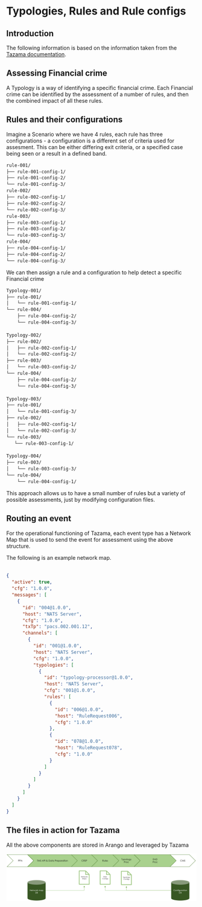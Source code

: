<!-- SPDX-License-Identifier: Apache-2.0 -->
# Typologies, Rules and Rule configs

## Introduction  

The following information is based on the information taken from the [Tazama documentation](https://frmscoe.atlassian.net/wiki/spaces/FRMS/pages/76906497/Configuration+management).

## Assessing Financial crime

A Typology is a way of identifying a specific financial crime. Each Financial crime can be identified by the assessment of a number of rules, and then the combined impact of all these rules.

## Rules and their configurations

Imagine a Scenario where we have 4 rules, each rule has three configurations - a configuration is a different set of criteria used for assesment. This can be either differing exit criteria, or a specified case being seen or a result in a defined band.

```bash
rule-001/  
├── rule-001-config-1/  
├── rule-001-config-2/  
└── rule-001-config-3/  
rule-002/  
├── rule-002-config-1/  
├── rule-002-config-2/  
└── rule-002-config-3/  
rule-003/  
├── rule-003-config-1/  
├── rule-003-config-2/  
└── rule-003-config-3/  
rule-004/  
├── rule-004-config-1/  
├── rule-004-config-2/  
└── rule-004-config-3/  
```

We can then assign a rule and a configuration to help detect a specific Financial crime

```bash
Typology-001/  
├── rule-001/  
│   └── rule-001-config-1/  
└── rule-004/  
    ├── rule-004-config-2/  
    └── rule-004-config-3/  

Typology-002/  
├── rule-002/  
│   ├── rule-002-config-1/  
│   └── rule-002-config-2/  
├── rule-003/  
│   └── rule-003-config-2/  
└── rule-004/  
    ├── rule-004-config-2/  
    └── rule-004-config-3/  

Typology-003/  
├── rule-001/  
│   └── rule-001-config-3/  
├── rule-002/  
│   ├── rule-002-config-1/  
│   └── rule-002-config-3/  
└── rule-003/  
   └── rule-003-config-1/  

Typology-004/  
├── rule-003/  
│   └── rule-003-config-3/  
└── rule-004/  
    └── rule-004-config-1/  
```

This approach allows us to have a small number of rules but a variety of possible assessments, just by modifying configuration files.

## Routing an event

For the operational functioning of Tazama, each event type has a Network Map that is used to send the event for assessment using the above structure.

The following is an example network map.

```json

{
  "active": true,
  "cfg": "1.0.0",
  "messages": [
    {
      "id": "004@1.0.0",
      "host": "NATS Server",
      "cfg": "1.0.0",
      "txTp": "pacs.002.001.12",
      "channels": [
        {
          "id": "001@1.0.0",
          "host": "NATS Server",
          "cfg": "1.0.0",
          "typologies": [
            {
              "id": "typology-processor@1.0.0",
              "host": "NATS Server",
              "cfg": "001@1.0.0",
              "rules": [
                {
                  "id": "006@1.0.0",
                  "host": "RuleRequest006",
                  "cfg": "1.0.0"
                },
                {
                  "id": "078@1.0.0",
                  "host": "RuleRequest078",
                  "cfg": "1.0.0"
                }
              ]
            }
          ]
        }
      ]
    }
  ]
}
```

## The files in action for Tazama

All the above components are stored in Arango and leveraged by Tazama

![file flow](./assets/tazama_flow_and_config_files.png)
